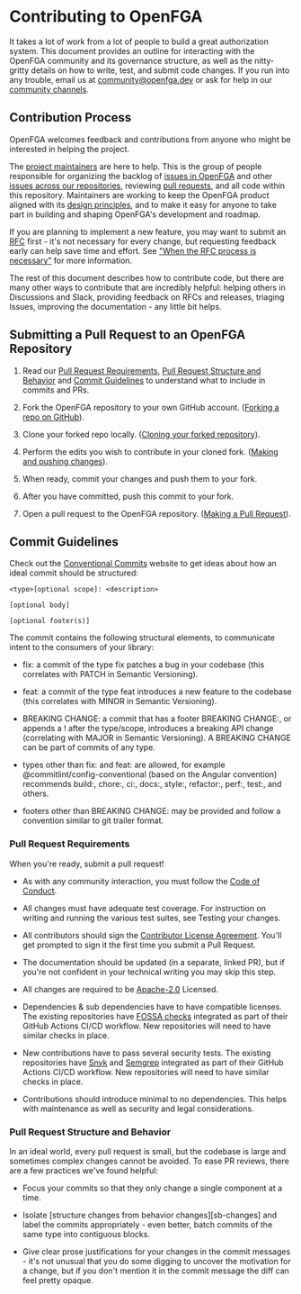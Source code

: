 # Contributing to OpenFGA

It takes a lot of work from a lot of people to build a great authorization system. This document provides an outline for interacting with the OpenFGA community and its governance structure, as well as the nitty-gritty details on how to write, test, and submit code changes. If you run into any trouble, email us at [community@openfga.dev](mailto:community@openfga.dev) or ask for help in our [community channels](https://openfga.dev/community).

## Contribution Process

OpenFGA welcomes feedback and contributions from anyone who might be interested in helping the project.

The [project maintainers](https://github.com/openfga/community/blob/main/MAINTAINERS) are here to help. This is the group of people responsible for organizing the backlog of [issues in OpenFGA](https://github.com/openfga/openfga/issues) and other [issues across our repositories](https://github.com/search?q=org%3Aopenfga+is%3Aissue+is%3Aopen++&type=issues&state=open), reviewing [pull requests](https://github.com/openfga/openfga/pulls), and all code within this repository. Maintainers are working to keep the OpenFGA product aligned with its [design principles](https://github.com/openfga/rfcs/blob/main/DESIGN_PRINCIPLES.md), and to make it easy for anyone to take part in building and shaping OpenFGA's development and roadmap.

If you are planning to implement a new feature, you may want to submit an [RFC](https://github.com/openfga/rfcs/) first - it's not necessary for every change, but requesting feedback early can help save time and effort. See ["When the RFC process is necessary"](https://github.com/openfga/rfcs#when-the-rfc-process-is-necessary) for more information.

The rest of this document describes how to contribute code, but there are many other ways to contribute that are incredibly helpful: helping others in Discussions and Slack, providing feedback on RFCs and releases, triaging Issues, improving the documentation - any little bit helps.

## Submitting a Pull Request to an OpenFGA Repository

1. Read our [Pull Request Requirements](#pull-request-requirements), [Pull Request Structure and Behavior](#pull-request-structure-and-behaviour) and [Commit Guidelines](#commit-guidelines) to understand what to include in commits and PRs.

2. Fork the OpenFGA repository to your own GitHub account. ([Forking a repo on GitHub](https://docs.github.com/en/get-started/quickstart/fork-a-repo#forking-a-repository)).

3. Clone your forked repo locally. ([Cloning your forked repository](https://docs.github.com/en/get-started/quickstart/contributing-to-projects#cloning-a-fork)).

4. Perform the edits you wish to contribute in your cloned fork. ([Making and pushing changes](https://docs.github.com/en/get-started/quickstart/contributing-to-projects#making-and-pushing-changes)).

5. When ready, commit your changes and push them to your fork.

6. After you have committed, push this commit to your fork.

7. Open a pull request to the OpenFGA repository. ([Making a Pull Request](https://docs.github.com/en/get-started/quickstart/contributing-to-projects#making-a-pull-request)).

## Commit Guidelines

Check out the [Conventional Commits](https://www.conventionalcommits.org/en/v1.0.0/) website to get ideas about how an ideal commit should be structured: 

```
<type>[optional scope]: <description>

[optional body]

[optional footer(s)]
```

The commit contains the following structural elements, to communicate intent to the consumers of your library:

* fix: a commit of the type fix patches a bug in your codebase (this correlates with PATCH in Semantic Versioning).

* feat: a commit of the type feat introduces a new feature to the codebase (this correlates with MINOR in Semantic Versioning).

* BREAKING CHANGE: a commit that has a footer BREAKING CHANGE:, or appends a ! after the type/scope, introduces a breaking API change (correlating with MAJOR in Semantic Versioning). A BREAKING CHANGE can be part of commits of any type.

* types other than fix: and feat: are allowed, for example @commitlint/config-conventional (based on the Angular convention) recommends build:, chore:, ci:, docs:, style:, refactor:, perf:, test:, and others.

* footers other than BREAKING CHANGE: <description> may be provided and follow a convention similar to git trailer format.

### Pull Request Requirements

When you're ready, submit a pull request!

* As with any community interaction, you must follow the [Code of Conduct](./CODE_OF_CONDUCT.md).

* All changes must have adequate test coverage. For instruction on writing and running the various test suites, see Testing your changes.

* All contributors should sign the [Contributor License Agreement](https://docs.linuxfoundation.org/lfx/easycla/v2-current/contributors). You'll get prompted to sign it the first time you submit a Pull Request.

* The documentation should be updated (in a separate, linked PR), but if you're not confident in your technical writing you may skip this step.

* All changes are required to be [Apache-2.0](https://www.apache.org/licenses/LICENSE-2.0) Licensed.

* Dependencies & sub dependencies have to have compatible licenses. The existing repositories have [FOSSA checks](https://fossa.com/) integrated as part of their GitHub Actions CI/CD workflow. New repositories will need to have similar checks in place.

* New contributions have to pass several security tests. The existing repositories have [Snyk](https://snyk.io/) and [Semgrep](https://semgrep.dev/) integrated as part of their GitHub Actions CI/CD workflow. New repositories will need to have similar checks in place.

* Contributions should introduce minimal to no dependencies. This helps with maintenance as well as security and legal considerations.

### Pull Request Structure and Behavior

In an ideal world, every pull request is small, but the codebase is large and sometimes complex changes cannot be avoided. To ease PR reviews, there are a few practices we've found helpful:

* Focus your commits so that they only change a single component at a time.

* Isolate [structure changes from behavior changes][sb-changes] and label the commits appropriately - even better, batch commits of the same type into contiguous blocks.

* Give clear prose justifications for your changes in the commit messages - it's not unusual that you do some digging to uncover the motivation for a change, but if you don't mention it in the commit message the diff can feel pretty opaque.

[coc]: [https://github.com/openfga/openfga/CODE_OF_CONDUCT.md]
